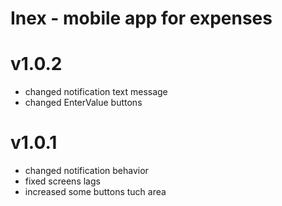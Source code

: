 # Inex - mobile app for expenses

# v1.0.2

- changed notification text message
- changed EnterValue buttons

# v1.0.1

- changed notification behavior
- fixed screens lags
- increased some buttons tuch area

